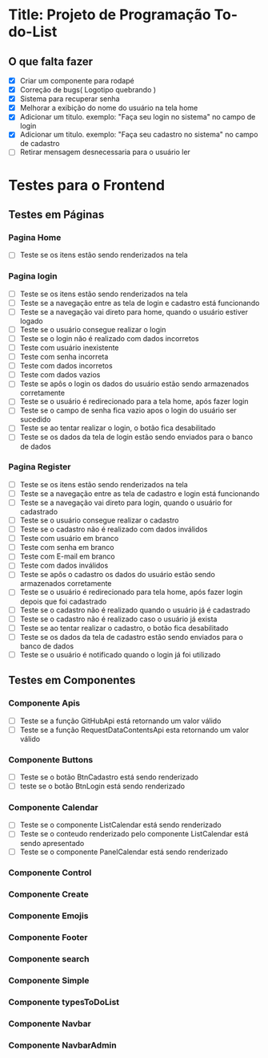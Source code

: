 # Title: Projeto de Programação To-do-List

## O que falta fazer

- [x] Criar um componente para rodapé
- [x] Correção de bugs( Logotipo quebrando )
- [x] Sistema para recuperar senha
- [x] Melhorar a exibição do nome do usuário na tela home
- [x] Adicionar um titulo. exemplo: "Faça seu login no sistema" no campo de login
- [x] Adicionar um titulo. exemplo: "Faça seu cadastro no sistema" no campo de cadastro
- [ ] Retirar mensagem desnecessaria para o usuário ler

# Testes para o Frontend

## Testes em Páginas

### Pagina Home

- [ ] Teste se os itens estão sendo renderizados na tela

### Pagina login

- [ ] Teste se os itens estão sendo renderizados na tela
- [ ] Teste se a navegação entre as tela de login e cadastro está funcionando
- [ ] Teste se a navegação vai direto para home, quando o usuário estiver logado
- [ ] Teste se o usuário consegue realizar o login
- [ ] Teste se o login não é realizado com dados incorretos
- [ ] Teste com usuário inexistente
- [ ] Teste com senha incorreta
- [ ] Teste com dados incorretos
- [ ] Teste com dados vazios
- [ ] Teste se apôs o login os dados do usuário estão sendo armazenados corretamente
- [ ] Teste se o usuário é redirecionado para a tela home, após fazer login
- [ ] Teste se o campo de senha fica vazio apos o login do usuário ser sucedido
- [ ] Teste se ao tentar realizar o login, o botão fica desabilitado
- [ ] Teste se os dados da tela de login estão sendo enviados para o banco de dados

### Pagina Register

- [ ] Teste se os itens estão sendo renderizados na tela
- [ ] Teste se a navegação entre as tela de cadastro e login está funcionando
- [ ] Teste se a navegação vai direto para login, quando o usuário for cadastrado
- [ ] Teste se o usuário consegue realizar o cadastro
- [ ] Teste se o cadastro não é realizado com dados inválidos
- [ ] Teste com usuário em branco
- [ ] Teste com senha em branco
- [ ] Teste com E-mail em branco
- [ ] Teste com dados inválidos
- [ ] Teste se apôs o cadastro os dados do usuário estão sendo armazenados corretamente
- [ ] Teste se o usuário é redirecionado para tela home, após fazer login depois que foi cadastrado
- [ ] Teste se o cadastro não é realizado quando o usuário já é cadastrado
- [ ] Teste se o cadastro não é realizado caso o usuário já exista
- [ ] Teste se ao tentar realizar o cadastro, o botão fica desabilitado
- [ ] Teste se os dados da tela de cadastro estão sendo enviados para o banco de dados
- [ ] Teste se o usuário é notificado quando o login já foi utilizado

## Testes em Componentes

### Componente Apis

- [ ] Teste se a função GitHubApi está retornando um valor válido
- [ ] Teste se a função RequestDataContentsApi esta retornando um valor válido

### Componente Buttons

- [ ] Teste se o botão BtnCadastro está sendo renderizado
- [ ] teste se o botão BtnLogin está sendo renderizado

### Componente Calendar

- [ ] Teste se o componente ListCalendar está sendo renderizado
- [ ] Teste se o conteudo renderizado pelo componente ListCalendar está sendo apresentado
- [ ] Teste se o componente PanelCalendar está sendo renderizado
  
### Componente Control
### Componente Create
### Componente Emojis
### Componente Footer
### Componente search
### Componente Simple
### Componente typesToDoList
### Componente Navbar
### Componente NavbarAdmin